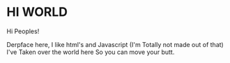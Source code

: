# HI WORLD

Hi Peoples!

Derpface here, I like html's and Javascript (I'm Totally not made out of that)
I've Taken over the world here So you can move your butt.
